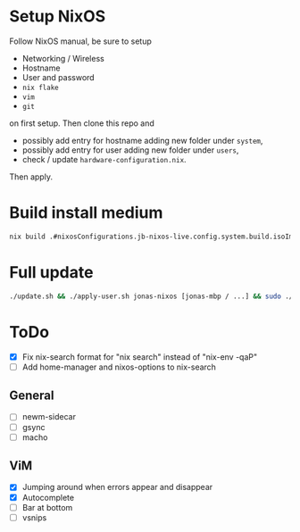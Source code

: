 # Setup NixOS

Follow NixOS manual, be sure to setup
- Networking / Wireless
- Hostname
- User and password
- `nix flake`
- `vim`
- `git`

on first setup. Then clone this repo and
- possibly add entry for hostname adding new folder under `system`,
- possibly add entry for user adding new folder under `users`,
- check / update `hardware-configuration.nix`.

Then apply.

# Build install medium

```sh
nix build .#nixosConfigurations.jb-nixos-live.config.system.build.isoImage
```

# Full update

```sh
./update.sh && ./apply-user.sh jonas-nixos [jonas-mbp / ...] && sudo ./apply-system.sh
```

# ToDo

- [X] Fix nix-search format for "nix search" instead of "nix-env -qaP"
- [ ] Add home-manager and nixos-options to nix-search

## General

- [ ] newm-sidecar
- [ ] gsync
- [ ] macho

## ViM

- [x] Jumping around when errors appear and disappear
- [x] Autocomplete
- [ ] Bar at bottom
- [ ] vsnips
